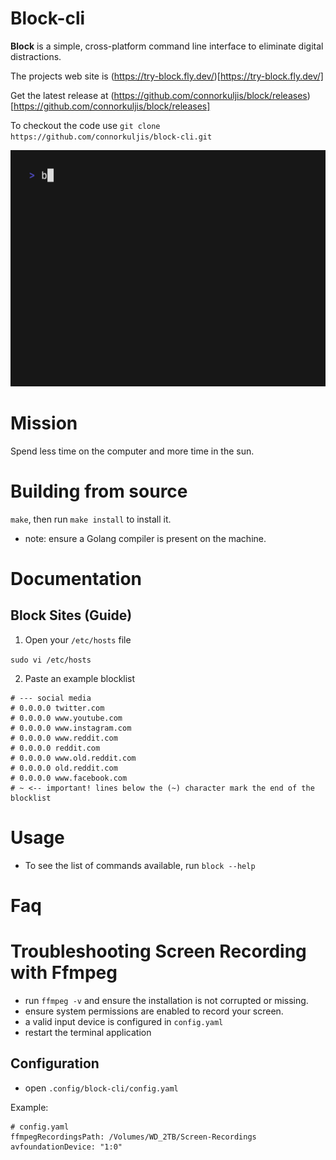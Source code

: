 # Block-cli

**Block** is a simple, cross-platform command line interface to eliminate digital distractions.

The projects web site is (https://try-block.fly.dev/)[https://try-block.fly.dev/]

Get the latest release at (https://github.com/connorkuljis/block/releases)[https://github.com/connorkuljis/block/releases]

To checkout the code use `git clone https://github.com/connorkuljis/block-cli.git`
 
![demo](.github/demo.gif)

# Mission

Spend less time on the computer and more time in the sun.

# Building from source

`make`, then run `make install` to install it.

- note: ensure a Golang compiler is present on the machine.

# Documentation

## Block Sites (Guide)

1. Open your `/etc/hosts` file

`sudo vi /etc/hosts`

2. Paste an example blocklist

```
# --- social media
# 0.0.0.0 twitter.com
# 0.0.0.0 www.youtube.com
# 0.0.0.0 www.instagram.com
# 0.0.0.0 www.reddit.com
# 0.0.0.0 reddit.com
# 0.0.0.0 www.old.reddit.com
# 0.0.0.0 old.reddit.com
# 0.0.0.0 www.facebook.com
# ~ <-- important! lines below the (~) character mark the end of the blocklist
```

# Usage
- To see the list of commands available, run `block --help`

# Faq
# Troubleshooting Screen Recording with Ffmpeg
- run `ffmpeg -v` and ensure the installation is not corrupted or missing.
- ensure system permissions are enabled to record your screen.
- a valid input device is configured in `config.yaml`
- restart the terminal application

## Configuration

- open `.config/block-cli/config.yaml` 

Example:

```
# config.yaml
ffmpegRecordingsPath: /Volumes/WD_2TB/Screen-Recordings
avfoundationDevice: "1:0"

```
